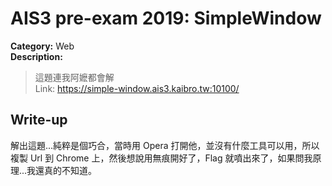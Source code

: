 # AIS3 pre-exam 2019: SimpleWindow

**Category:** Web  
**Description:**  

>這題連我阿嬷都會解  
>Link: https://simple-window.ais3.kaibro.tw:10100/

## Write-up

解出這題...純粹是個巧合，當時用 Opera 打開他，並沒有什麼工具可以用，所以複製 Url 到 Chrome 上，然後想說用無痕開好了，Flag 就噴出來了，如果問我原理...我還真的不知道。  
